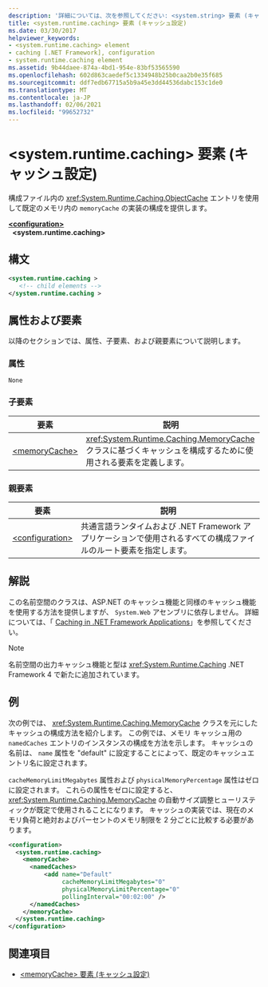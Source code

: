 ```yaml
---
description: '詳細については、次を参照してください: <system.string> 要素 (キャッシュ設定)'
title: <system.runtime.caching> 要素 (キャッシュ設定)
ms.date: 03/30/2017
helpviewer_keywords:
- <system.runtime.caching> element
- caching [.NET Framework], configuration
- system.runtime.caching element
ms.assetid: 9b44daee-874a-4bd1-954e-83bf53565590
ms.openlocfilehash: 602d863caedef5c1334948b25b0caa2b0e35f685
ms.sourcegitcommit: ddf7edb67715a5b9a45e3dd44536dabc153c1de0
ms.translationtype: MT
ms.contentlocale: ja-JP
ms.lasthandoff: 02/06/2021
ms.locfileid: "99652732"
---
```

# <a name="systemruntimecaching-element-cache-settings"></a>\<system.runtime.caching> 要素 (キャッシュ設定)

構成ファイル内の <xref:System.Runtime.Caching.ObjectCache> エントリを使用して既定のメモリ内の `memoryCache` の実装の構成を提供します。  
  
[**\<configuration>**](../configuration-element.md)\
&nbsp;&nbsp;**\<system.runtime.caching>**  
  
## <a name="syntax"></a>構文  
  
```xml  
<system.runtime.caching >  
   <!-- child elements -->  
</system.runtime.caching >  
```  
  
## <a name="attributes-and-elements"></a>属性および要素

以降のセクションでは、属性、子要素、および親要素について説明します。  
  
### <a name="attributes"></a>属性

`None`  

### <a name="child-elements"></a>子要素

|要素|説明|  
|-------------|-----------------|  
|[\<memoryCache>](memorycache-element-cache-settings.md)|<xref:System.Runtime.Caching.MemoryCache> クラスに基づくキャッシュを構成するために使用される要素を定義します。|  
  
### <a name="parent-elements"></a>親要素  
  
|要素|説明|  
|-------------|-----------------|  
|[\<configuration>](../configuration-element.md)|共通言語ランタイムおよび .NET Framework アプリケーションで使用されるすべての構成ファイルのルート要素を指定します。|  
  
## <a name="remarks"></a>解説

この名前空間のクラスは、ASP.NET のキャッシュ機能と同様のキャッシュ機能を使用する方法を提供しますが、 `System.Web` アセンブリに依存しません。 詳細については、「 [Caching in .NET Framework Applications](../../../performance/caching-in-net-framework-applications.md)」を参照してください。  
  
> [!NOTE]
> 名前空間の出力キャッシュ機能と型は <xref:System.Runtime.Caching> .NET Framework 4 で新たに追加されています。  
  
## <a name="example"></a>例

次の例では、 <xref:System.Runtime.Caching.MemoryCache> クラスを元にしたキャッシュの構成方法を紹介します。 この例では、メモリ キャッシュ用の `namedCaches` エントリのインスタンスの構成を方法を示します。 キャッシュの名前は、 `name` 属性を "default" に設定することによって、既定のキャッシュエントリ名に設定されます。  
  
`cacheMemoryLimitMegabytes` 属性および `physicalMemoryPercentage` 属性はゼロに設定されます。 これらの属性をゼロに設定すると、 <xref:System.Runtime.Caching.MemoryCache> の自動サイズ調整ヒューリスティックが既定で使用されることになります。 キャッシュの実装では、現在のメモリ負荷と絶対およびパーセントのメモリ制限を 2 分ごとに比較する必要があります。  
  
```xml  
<configuration>  
  <system.runtime.caching>  
    <memoryCache>  
      <namedCaches>  
          <add name="Default"
               cacheMemoryLimitMegabytes="0"
               physicalMemoryLimitPercentage="0"  
               pollingInterval="00:02:00" />  
      </namedCaches>  
    </memoryCache>  
  </system.runtime.caching>  
</configuration>  
```  
  
## <a name="see-also"></a>関連項目

- [\<memoryCache> 要素 (キャッシュ設定)](memorycache-element-cache-settings.md)

